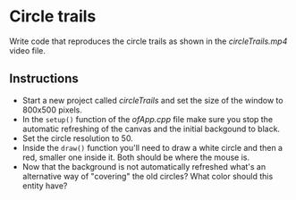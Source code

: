 # Circle trails
Write code that reproduces the circle trails as shown in the _circleTrails.mp4_ video file.

## Instructions
* Start a new project called _circleTrails_ and set the size of the window to 800x500 pixels.
* In the `setup()` function of the _ofApp.cpp_ file make sure you stop the automatic refreshing of the canvas and the initial backgound to black.
* Set the circle resolution to 50.
* Inside the `draw()` function you'll need to draw a white circle and then a red, smaller one inside it. Both should be where the mouse is.
* Now that the background is not automatically refreshed what's an alternative way of "covering" the old circles? What color should this entity have?
